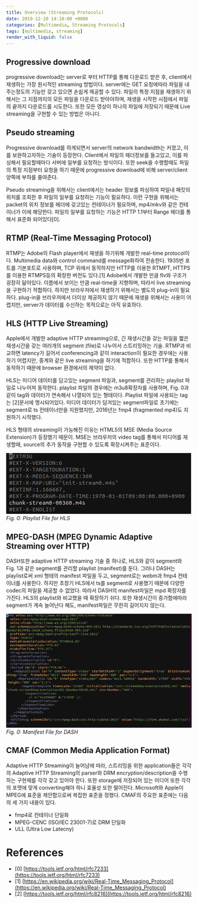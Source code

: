 ```yaml
---
title: Overview (Streaming Protocols)
date: 2019-12-20 14:10:00 +0800
categories: [Multimedia, Streaming Protocols]
tags: [multimedia, streaming]
render_with_liquid: false
---
```


## Progressive download

progressive download는 server로 부터 HTTP를 통해 다운로드 받은 후, client에서 재생하는 가장 원시적인 streaming 방법이다. server에는 GET 요청에따라  파일을 내주는정도의 기능만 갖고 있으면 손쉽게 제공할 수 있다. 파일의 특정 지점을 재생하기 위해서는 그 지점까지의 모든 파일을 다운로드 받아야하며, 재생을 시작한 시점에서 파일의 끝까지 다운로드를 시도한다. 또한 모든 영상이 하나의 파일에 저장되기 때문에 Live streaming을 구현할 수 있는 방법은 아니다.

## Pseudo streaming

Progressive download를 하게되면서 server의 network bandwidth는 커졌고, 이를 보완하고자하는 기술이 등장한다. Client에서 파일의 헤더정보를 들고있고, 이를 파싱해서 필요할때마다 서버에 일부를 요청하는 방식이다. 또한 seek을 수행할때도 파일의 특정 지점부터 요청을 하기 때문에 progressive download에 비해 server/client 양쪽에 부하를 줄여준다. 

Pseudo streaming을 위해서는 client에서는 header 정보를 파싱하여 파일내 패킷의 위치를 조회한 후 파일의 일부를 요청하는 기능이 필요하다. 이런 구현을 위해서는 packet의 위치 정보를 헤더에 갖고있는 컨테이너가 필요하며, mp4/mkv와 같은 컨테이너가 이에 해당한다. 파일의 일부를 요청하는 기능은 HTTP 1.1부터 Range 헤더를 통해서 표준화 되어있다[0]. 

## RTMP (Real-Time Messaging Protocol)

RTMP는 Adobe의 Flash player에서 재생을 하기위해 개발한 real-time protocol이다. Multimedia data와 control command를 message화하여 전송한다. 1935번 포트를 기본포트로 사용하며, TCP 위에서 동작하지만 HTTP를 이용한 RTMPT, HTTPS를 이용한 RTMPS등의 확장한 버전도 있다.[1] 
Adobe에서 개발한 만큼 flv와 구조가 굉장히 닮아있다. 이름에서 보이는 만큼 real-time을 지향하며, 따라서 live streaming을 구현하기 적합하다. 하지만 브라우저에서 재생하기 위해서는 별도의 plug-in이 필요하다. plug-in을 브라우저에서 더이상 제공하지 않기 때문에 재생을 위해서는 사용이 어렵지만, server가 데이터를 수신하는 목적으로는 아직 유효하다. 

## HLS (HTTP Live Streaming)

Apple에서 개발한 adaptive HTTP streaming으로, 긴 재생시간을 갖는 파일을 짧은 재생시간을 갖는 여러개의 segment (file)로 나누어서 스트리밍하는 기술. RTMP과 비교하면 latency가 길어서 conferencing과 같이 interaction이 필요한 경우에는 사용하기 어렵지만, 중계와 같은 live streaming을 하기에 적합하다. 또한 HTTP를 통해서 동작하기 때문에 browser 환경에서의 제약이 없다. 

HLS는 미디어 데이터를 담고있는 segment 파일과, segment를 관리하는 playlist 파일로 나누어져 동작한다. playlist 파일의 경우에는 m3u8확장자를 사용하며, Fig. 0과 같이 tag와 데이터가 연속해서 나열되어 있는 형태이다. Playlist 파일에 사용되는 tag는 [2]문서에 명시되어있다. 미디어 데이터가 담겨있는 segment파일로 초기에는 segment로 ts 컨테이너만을 지원했지만, 2016년는 fmp4 (fragmented mp4)도 지원하기 시작했다. 

HLS 형태의 streaming이 가능해진 이유는 HTML5의 MSE (Media Source Extension)가 등장했기 때문이. MSE는 브라우저의 video tag를 통해서 미디어를 재생할때, source의 추가 동작을 구현할 수 있도록 확장시켜주는 표준이다.

![Playlist File for HLS](/assets/img/post/multimedia_protocol/streaming_overview/hls-playlist.png)
_Fig. 0: Playlist File for HLS_

## MPEG-DASH (MPEG Dynamic Adaptive Streaming over HTTP)

DASH또한 adaptive HTTP streaming 기술 중 하나로, HLS와 같이 segment와 Fig. 1과 같은 segment를 관리할 playlist (manifest)를 둔다. 그러나 DASH는 playlist로써 xml 형태의 manifest 파일을 두고, segment로는 webm과 fmp4 컨테이너를 사용한다. 하지만 초창기 HLS에서 ts를 segment로 사용했기 때문에 다양한 codec의 파일을 제공할 수 없었다. 따라서 DASH의 manifest파일은 mpd 확장자를 가진다. HLS의 playlist와 비교했을 때 확장하기 쉬다. 또한 재생시간이 증가함에따라 segment가 계속 늘어난다 해도, manifest파일은 무한히 길어지지 않는다.

![Manifest File for DASH](/assets/img/post/multimedia_protocol/streaming_overview/dash-manifest.png)
_Fig. 0: Manifest File for DASH_

## CMAF (Common Media Application Format)

Adaptive HTTP Streaming이 늘어남에 따라, 스트리밍을 위한 application들은 각각의 Adaptive HTTP Streaming의 parser와 DRM encryption/description을 수행하는 구현체를 각각 갖고 있어야 한다. 또한 storage에 저장되어 있는 미디어 또한 각각의 포맷에 맞게 converting해야 하니 효율성 또한 떨어진다. Microsoft와 Apple이 MPEG에 표준을 제안함으로써 복잡한 표준을 정했다. CMAF의 주요한 표준에는 다음의 세 가지 내용이 있다.

- fmp4로 컨테이너 단일화
- MPEG-CENC (ISO/IEC 23001-7)로 DRM 단일화
- ULL (Ultra Low Latecny)

# References
- [0] [https://tools.ietf.org/html/rfc7233](https://tools.ietf.org/html/rfc7233)
- [1] [https://en.wikipedia.org/wiki/Real-Time_Messaging_Protocol](https://en.wikipedia.org/wiki/Real-Time_Messaging_Protocol)
- [2] [https://tools.ietf.org/html/rfc8216](https://tools.ietf.org/html/rfc8216)